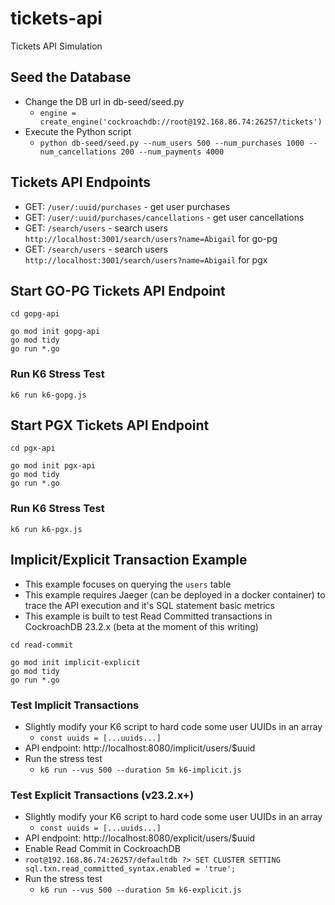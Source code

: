 # tickets-api
Tickets API Simulation

## Seed the Database

* Change the DB url in db-seed/seed.py
  * `engine = create_engine('cockroachdb://root@192.168.86.74:26257/tickets')`
* Execute the Python script
  * `python db-seed/seed.py --num_users 500 --num_purchases 1000 --num_cancellations 200 --num_payments 4000`

## Tickets API Endpoints

* GET: `/user/:uuid/purchases` - get user purchases
* GET: `/user/:uuid/purchases/cancellations` - get user cancellations
* GET: `/search/users` - search users `http://localhost:3001/search/users?name=Abigail` for go-pg
* GET: `/search/users` - search users `http://localhost:3001/search/users?name=Abigail` for pgx

## Start GO-PG Tickets API Endpoint

```shell
cd gopg-api

go mod init gopg-api
go mod tidy
go run *.go
```

### Run K6 Stress Test

```
k6 run k6-gopg.js
```

## Start PGX Tickets API Endpoint

```shell
cd pgx-api

go mod init pgx-api
go mod tidy
go run *.go
```
### Run K6 Stress Test

```shell
k6 run k6-pgx.js
```

## Implicit/Explicit Transaction Example

* This example focuses on querying the `users` table
* This example requires Jaeger (can be deployed in a docker container) to trace the API execution and it's SQL statement basic metrics
* This example is built to test Read Committed transactions in CockroachDB 23.2.x (beta at the moment of this writing)

```shell
cd read-commit

go mod init implicit-explicit
go mod tidy
go run *.go
```

### Test Implicit Transactions

* Slightly modify your K6 script to hard code some user UUIDs in an array
  * `const uuids = [...uuids...]`
* API endpoint: http://localhost:8080/implicit/users/$uuid
* Run the stress test
  * `k6 run --vus 500 --duration 5m k6-implicit.js`
  
### Test Explicit Transactions (v23.2.x+)

* Slightly modify your K6 script to hard code some user UUIDs in an array
  * `const uuids = [...uuids...]`
* API endpoint: http://localhost:8080/explicit/users/$uuid
* Enable Read Commit in CockroachDB
 * `root@192.168.86.74:26257/defaultdb ?> SET CLUSTER SETTING sql.txn.read_committed_syntax.enabled = 'true'; `
* Run the stress test
  * `k6 run --vus 500 --duration 5m k6-explicit.js`

